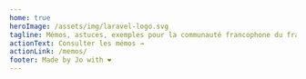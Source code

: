 ```yaml
---
home: true
heroImage: /assets/img/laravel-logo.svg
tagline: Mémos, astuces, exemples pour la communauté francophone du framework Laravel.
actionText: Consulter les mémos →
actionLink: /memos/
footer: Made by Jo with ❤️
---
```

